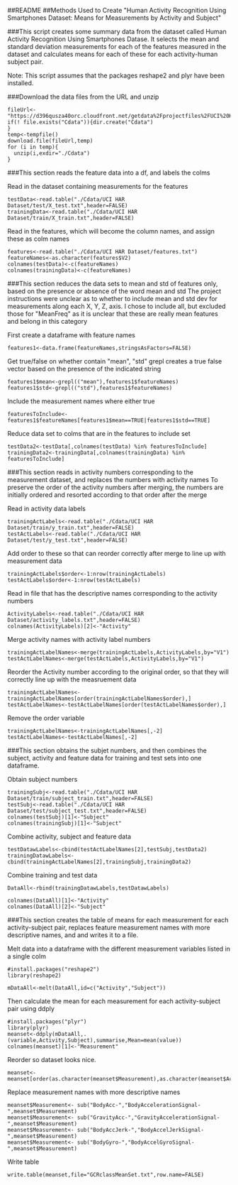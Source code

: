 ##README
##Methods Used to Create "Human Activity Recognition Using Smartphones Dataset: Means for Measurements by Activity and Subject"


###This script creates some summary data from the dataset called Human Activity Recognition Using Smartphones Datase.  It selects the mean and standard deviation measurements for each of the features measured in the dataset and calculates means for each of these for each activity-human subject pair.

Note: This script assumes that the packages reshape2 and plyr have been installed.  

###Download the data files from the URL and unzip

```{r}
fileUrl<-"https://d396qusza40orc.cloudfront.net/getdata%2Fprojectfiles%2FUCI%20HAR%20Dataset.zip"
if(! file.exists("Cdata")){dir.create("Cdata")
}
temp<-tempfile()
download.file(fileUrl,temp)
for (i in temp){
  unzip(i,exdir="./Cdata")
}
```

###This section reads the feature data into a df, and labels the colms

Read in the dataset containing measurements for the features
```{r}
testData<-read.table("./Cdata/UCI HAR Dataset/test/X_test.txt",header=FALSE)
trainingData<-read.table("./Cdata/UCI HAR Dataset/train/X_train.txt",header=FALSE)
```

Read in the features, which will become the column names, and assign these as colm names

```{r}
features<-read.table("./Cdata/UCI HAR Dataset/features.txt")
featureNames<-as.character(features$V2)
colnames(testData)<-c(featureNames)
colnames(trainingData)<-c(featureNames)
```


###This section reduces the data sets to mean and std of features only, based on the presence or absence of the word mean and std
The project instructions were unclear as to whether to include mean and std dev for measurements along each X, Y, Z, axis.
I chose to include all, but excluded those for "MeanFreq" as it is unclear that these are really mean features and belong in this category

First create a dataframe with feature names

```{r}
features1<-data.frame(featureNames,stringsAsFactors=FALSE)
```

Get true/false on whether contain "mean", "std"
grepl creates a true false vector based on the presence of the indicated string

```{r}
features1$mean<-grepl(("mean"),features1$featureNames)
features1$std<-grepl(("std"),features1$featureNames)
```

Include the measurement names where either true

```{r}
featuresToInclude<-features1$featureNames[features1$mean==TRUE|features1$std==TRUE]
```

Reduce data set to colms that are in the features to include set

```{r}
testData2<-testData[,colnames(testData) %in% featuresToInclude]
trainingData2<-trainingData[,colnames(trainingData) %in% featuresToInclude]
```


###This section reads in activity numbers corresponding to the measurement dataset, and replaces the numbers with activity names
To preserve the order of the activity numbers after merging, the numbers are initially ordered and resorted according to that order after the merge


Read in activity data labels

```{r}
trainingActLabels<-read.table("./Cdata/UCI HAR Dataset/train/y_train.txt",header=FALSE)
testActLabels<-read.table("./Cdata/UCI HAR Dataset/test/y_test.txt",header=FALSE)
```

Add order to these so that can reorder correctly after merge to line up with measurement data

```{r}
trainingActLabels$order<-1:nrow(trainingActLabels)
testActLabels$order<-1:nrow(testActLabels)
```


Read in file that has the descriptive names corresponding to the activity numbers

```{r}
ActivityLabels<-read.table("./Cdata/UCI HAR Dataset/activity_labels.txt",header=FALSE)
colnames(ActivityLabels)[2]<-"Activity"
```


Merge activity names with activity label numbers

```{r}
trainingActLabelNames<-merge(trainingActLabels,ActivityLabels,by="V1")
testActLabelNames<-merge(testActLabels,ActivityLabels,by="V1")
```

Reorder the Activity number according to the original order, so that they will correctly line up with the measruement data

```{r}
trainingActLabelNames<-trainingActLabelNames[order(trainingActLabelNames$order),]
testActLabelNames<-testActLabelNames[order(testActLabelNames$order),]
```


Remove the order variable
```{r}
trainingActLabelNames<-trainingActLabelNames[,-2]
testActLabelNames<-testActLabelNames[,-2]
```


###This section obtains the subjet numbers, and then combines the subject, activity and feature data for training and test sets into one dataframe.

Obtain subject numbers

```{r}
trainingSubj<-read.table("./Cdata/UCI HAR Dataset/train/subject_train.txt",header=FALSE)
testSubj<-read.table("./Cdata/UCI HAR Dataset/test/subject_test.txt",header=FALSE)
colnames(testSubj)[1]<-"Subject"
colnames(trainingSubj)[1]<-"Subject"
```


Combine activity, subject and feature data

```{r}
testDatawLabels<-cbind(testActLabelNames[2],testSubj,testData2)
trainingDatawLabels<-cbind(trainingActLabelNames[2],trainingSubj,trainingData2)
```

Combine training and test data


```{r}
DataAll<-rbind(trainingDatawLabels,testDatawLabels)

colnames(DataAll)[1]<-"Activity"
colnames(DataAll)[2]<-"Subject"
```

###This section creates the table of means for each measurement for each activity-subject pair, replaces feature measurement names with more descriptive names, and and writes it to a file.

Melt data into a dataframe with the different measurement variables listed in a single colm

```{r}
#install.packages("reshape2")
library(reshape2)

mDataAll<-melt(DataAll,id=c("Activity","Subject"))
```


Then calculate the mean for each measurement for each activity-subject pair using ddply

```{r}
#install.packages("plyr")
library(plyr)
meanset<-ddply(mDataAll,.(variable,Activity,Subject),summarise,Mean=mean(value))
colnames(meanset)[1]<-"Measurement"
```

Reorder so dataset looks nice.

```{r}
meanset<-meanset[order(as.character(meanset$Measurement),as.character(meanset$Activity),meanset$Subject),]
```

Replace measurement names with more descriptive names

```{r}
meanset$Measurement<- sub("BodyAcc-","BodyAccelerationSignal-",meanset$Measurement)
meanset$Measurement<- sub("GravityAcc-","GravityAccelerationSignal-",meanset$Measurement)
meanset$Measurement<- sub("BodyAccJerk-","BodyAccelJerkSignal-",meanset$Measurement)
meanset$Measurement<- sub("BodyGyro-","BodyAccelGyroSignal-",meanset$Measurement)
```

Write table

```{r}
write.table(meanset,file="GCRclassMeanSet.txt",row.name=FALSE) 
```

